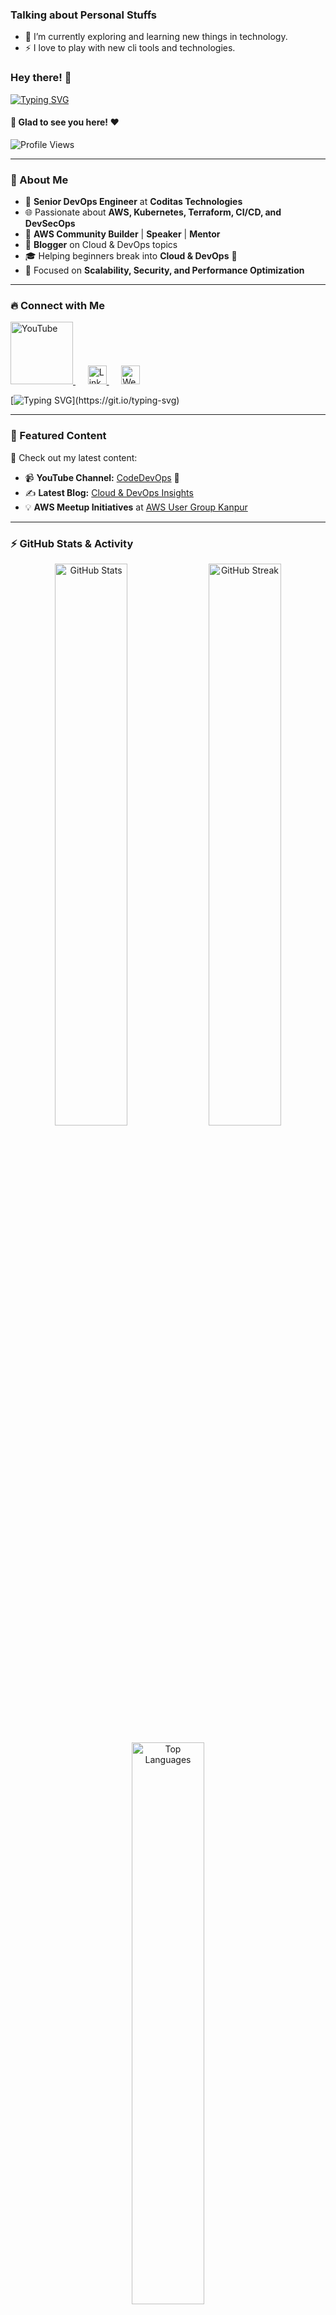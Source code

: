 ### Talking about Personal Stuffs
- 🌱 I’m currently exploring and learning new things in technology.
- ⚡ I love to play with new cli tools and technologies.

### Hey there! 👋

[![Typing SVG](https://readme-typing-svg.herokuapp.com?color=%2336BCF7&lines=Welcome+to+my+GitHub!;I+am+Ravindra+Singh!;Senior+DevOps+Engineer)](https://git.io/typing-svg)

#### 🚀 Glad to see you here! ❤️

<p align="left">
  <img src="https://komarev.com/ghpvc/?username=ravindrasinghh&label=Profile+Views&color=blue&style=plastic" alt="Profile Views" />
</p>

---

### 📌 About Me
- 🏢 **Senior DevOps Engineer** at **Coditas Technologies**
- 🌐 Passionate about **AWS, Kubernetes, Terraform, CI/CD, and DevSecOps**
- 🎤 **AWS Community Builder** | **Speaker** | **Mentor**
- 📖 **Blogger** on Cloud & DevOps topics
- 🎓 Helping beginners break into **Cloud & DevOps** 🚀
- 🎯 Focused on **Scalability, Security, and Performance Optimization**

---

### 🔥 Connect with Me

<a href="http://yt.openinapp.co/codedevops">
  <img alt="YouTube" width="100px" src="https://upload.wikimedia.org/wikipedia/commons/e/ef/Youtube_logo.png" />
</a>
&nbsp;&nbsp;&nbsp;&nbsp;
<a href="https://www.linkedin.com/in/ravindra-singh-364211138/">
  <img alt="LinkedIn" width="30px" src="https://cdn-icons-png.flaticon.com/512/174/174857.png" />
</a>
&nbsp;&nbsp;&nbsp;&nbsp;
<a href="https://ravindrasinghh.github.io/">
  <img alt="Website" width="30px" src="https://cdn-icons-png.flaticon.com/512/3135/3135715.png" />
</a>

[![Typing SVG](https://readme-typing-svg.herokuapp.com?color=%2336BCF7&lines=Let's+Connect!)](https://git.io/typing-svg)

---

### 📢 Featured Content
🚀 Check out my latest content:
- 📹 **YouTube Channel:** [CodeDevOps](http://yt.openinapp.co/codedevops) 🎥
- ✍ **Latest Blog:** [Cloud & DevOps Insights](https://ravindrasinghh.github.io/)
- 💡 **AWS Meetup Initiatives** at [AWS User Group Kanpur](https://www.linkedin.com/groups/14253564/)

---

### ⚡ GitHub Stats & Activity

<p align="center">
  <img src="https://github-readme-stats.vercel.app/api?username=ravindrasinghh&show_icons=true&theme=radical&count_private=true" width="48%" alt="GitHub Stats"/>
  <img src="https://github-readme-streak-stats.herokuapp.com/?user=ravindrasinghh&theme=radical" width="48%" alt="GitHub Streak"/>
</p>

<p align="center">
  <img src="https://github-readme-stats.vercel.app/api/top-langs/?username=ravindrasinghh&layout=compact&theme=radical" width="48%" alt="Top Languages"/>
</p>

---

### 🚀 Tech Stack

**DevOps & Cloud:**
![AWS](https://img.shields.io/badge/AWS-232F3E?style=flat&logo=amazonaws&logoColor=white)
![Kubernetes](https://img.shields.io/badge/Kubernetes-326CE5?style=flat&logo=kubernetes&logoColor=white)
![Docker](https://img.shields.io/badge/Docker-2496ED?style=flat&logo=docker&logoColor=white)
![Terraform](https://img.shields.io/badge/Terraform-7B42BC?style=flat&logo=terraform&logoColor=white)
![ArgoCD](https://img.shields.io/badge/ArgoCD-EF5B25?style=flat&logo=argo&logoColor=white)

**CI/CD & Automation:**
![GitHub Actions](https://img.shields.io/badge/GitHub_Actions-2088FF?style=flat&logo=github-actions&logoColor=white)
![Jenkins](https://img.shields.io/badge/Jenkins-D24939?style=flat&logo=jenkins&logoColor=white)
![Ansible](https://img.shields.io/badge/Ansible-EE0000?style=flat&logo=ansible&logoColor=white)

---

### 🌟 Support & Collaboration

If you find my work useful, consider **starring** ⭐ my repositories! 🚀

💬 **Let's collaborate and build amazing cloud-native solutions together!**
